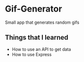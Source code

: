 # Gif-Generator

Small app that generates random gifs

## Things that I learned

- How to use an API to get data
- How to use Express
